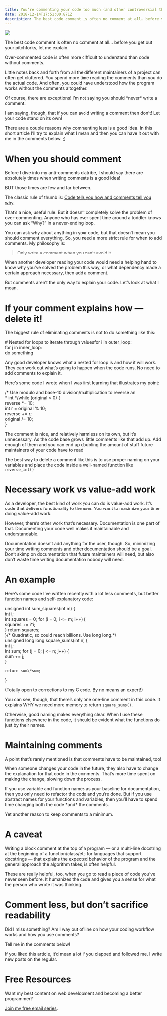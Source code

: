 ```yaml
---
title: You’re commenting your code too much (and other controversial thoughts on documentation)
date: 2018-12-14T17:51:00.871Z
description: The best code comment is often no comment at all… before you get out your pitchforks, let me explain.
---
```




[](https://medium.com/m/signin?actionUrl=https%3A%2F%2Fmedium.com%2F_%2Fbookmark%2Fp%2F1ee617ed46af&operation=register&redirect=https%3A%2F%2Flevelup.gitconnected.com%2Fyoure-commenting-your-code-too-much-and-other-controversial-thoughts-on-documentation-1ee617ed46af&source=post_actions_header--------------------------bookmark_preview-----------)

![](https://miro.medium.com/max/600/1*x5F0GbT81p44PQOM-sp7hg.png?q=20)



The best code comment is often no comment at all… before you get out your pitchforks, let me explain.

Over-commented code is often more difficult to understand than code without comments.

Little notes back and forth from all the different maintainers of a project can often get cluttered. You spend more time reading the comments than you do the actual code. And often, you could have understood how the program works without the comments altogether.

Of course, there are exceptions! I’m not saying you should \*never\* write a comment.

I am saying, though, that if you can avoid writing a comment then don’t! Let your code stand on its own!

There are a couple reasons why commenting less is a good idea. In this short article I’ll try to explain what I mean and then you can have it out with me in the comments below. ;)

# **When you should comment**

Before I dive into my anti-comments diatribe, I should say there are absolutely times when writing comments is a good idea!

BUT those times are few and far between.

The classic rule of thumb is: [Code tells you how and comments tell you why](https://blog.codinghorror.com/code-tells-you-how-comments-tell-you-why/).

That’s a nice, useful rule. But it doesn’t completely solve the problem of over-commenting. Anyone who has ever spent time around a toddler knows you can ask “Why?” in a never-ending loop.

You can ask why about anything in your code, but that doesn’t mean you should comment everything. So, you need a more strict rule for when to add comments. My philosophy is:

> Only write a comment when you can’t avoid it.

When another developer reading your code would need a helping hand to know why you’ve solved the problem this way, or what dependency made a certain approach necessary, then add a comment.

But comments aren’t the only way to explain your code. Let’s look at what I mean.

# If your comment explains how — delete it!

The biggest rule of eliminating comments is not to do something like this:

\# Nested for loops to iterate through valuesfor i in outer\_loop:  
    for j in inner\_loop:  
       do something

Any good developer knows what a nested for loop is and how it will work. They can work out what’s going to happen when the code runs. No need to add comments to explain it.

Here’s some code I wrote when I was first learning that illustrates my point:

/\* Use modulo and base-10 division/multiplication to reverse an   
 \* int \*/while (original > 0) {  
    reverse \*= 10;   
    int r = original % 10;  
    reverse += r;  
    original /= 10;  
}

The comment is nice, and relatively harmless on its own, but it’s unnecessary. As the code base grows, little comments like that add up. Add enough of them and you can end up doubling the amount of stuff future maintainers of your code have to read.

The best way to delete a comment like this is to use proper naming on your variables and place the code inside a well-named function like `reverse_int()`

# Necessary work vs value-add work

As a developer, the best kind of work you can do is value-add work. It’s code that delivers functionality to the user. You want to maximize your time doing value-add work.

However, there’s other work that’s necessary. Documentation is one part of that. Documenting your code well makes it maintainable and understandable.

Documentation doesn’t add anything for the user, though. So, minimizing your time writing comments and other documentation should be a goal. Don’t skimp on documentation that future maintainers will need, but also don’t waste time writing documentation nobody will need.

# An example

Here’s some code I’ve written recently with a lot less comments, but better function names and self-explanatory code:

unsigned int sum\_squares(int m) {  
    int i;  
    int squares = 0; for (i = 0; i <= m; i++) {  
        squares += i\*i;  
    } return squares;  
}/\* Quadratic, so could reach billions. Use long long.\*/  
unsigned long long square\_sums(int n) {  
    int j;  
    int sum; for (j = 0; j <= n; j++) {  
        sum += j;  
    }  
      
    return sum\*sum;  
}

(Totally open to corrections to my C code. By no means an expert!)

You can see, though, that there’s only one one-line comment in this code. It explains WHY we need more memory to return `square_sums()`.

Otherwise, good naming makes everything clear. When I use these functions elsewhere in the code, it should be evident what the functions do just by their names.

# Maintaining comments

A point that’s rarely mentioned is that comments have to be maintained, too!

When someone changes your code in the future, they also have to change the explanation for that code in the comments. That’s more time spent on making the change, slowing down the process.

If you use variable and function names as your baseline for documentation, then you only need to refactor the code and you’re done. But if you use abstract names for your functions and variables, then you’ll have to spend time changing both the code \*and\* the comments.

Yet another reason to keep comments to a minimum.

# A caveat

Writing a block comment at the top of a program — or a multi-line docstring at the beginning of a function/class/etc for languages that support docstrings — that explains the expected behavior of the program and the general approach the algorithm takes, is often helpful.

These are really helpful, too, when you go to read a piece of code you’ve never seen before. It humanizes the code and gives you a sense for what the person who wrote it was thinking.

# Comment less, but don’t sacrifice readability

Did I miss something? Am I way out of line on how your coding workflow works and how you use comments?

Tell me in the comments below!

If you liked this article, it’d mean a lot if you clapped and followed me. I write new posts on the regular.

# Free Resources

Want my best content on web development and becoming a better programmer?

[Join my free email series](https://mailchi.mp/2e671faffc04/bennett-medium).